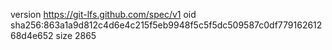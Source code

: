 version https://git-lfs.github.com/spec/v1
oid sha256:863a1a9d812c4d6e4c215f5eb9948f5c5f5dc509587c0df77916261268d4e652
size 2865

